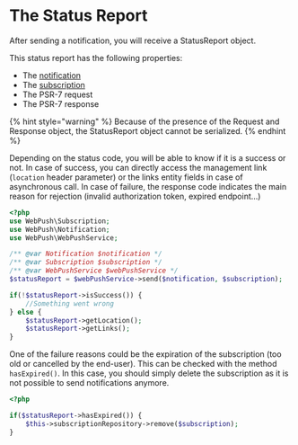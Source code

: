 # The Status Report

After sending a notification, you will receive a StatusReport object.

This status report has the following properties:

* The [notification](the-notification.md)
* The [subscription](the-subscription.md)
* The PSR-7 request
* The PSR-7 response

{% hint style="warning" %}
Because of the presence of the Request and Response object, the StatusReport object cannot be serialized.
{% endhint %}

Depending on the status code, you will be able to know if it is a success or not. In case of success, you can directly access the management link \(`location` header parameter\) or the links entity fields in case of asynchronous call. In case of failure, the response code indicates the main reason for rejection \(invalid authorization token, expired endpoint...\)

```php
<?php
use WebPush\Subscription;
use WebPush\Notification;
use WebPush\WebPushService;

/** @var Notification $notification */
/** @var Subscription $subscription */
/** @var WebPushService $webPushService */
$statusReport = $webPushService->send($notification, $subscription);

if(!$statusReport->isSuccess()) {
    //Something went wrong
} else {
    $statusReport->getLocation();
    $statusReport->getLinks();
}
```

One of the failure reasons could be the expiration of the subscription \(too old or cancelled by the end-user\). This can be checked with the method `hasExpired()`. In this case, you should simply delete the subscription as it is not possible to send notifications anymore.

```php
<?php

if($statusReport->hasExpired()) {
    $this->subscriptionRepository->remove($subscription);
}
```

